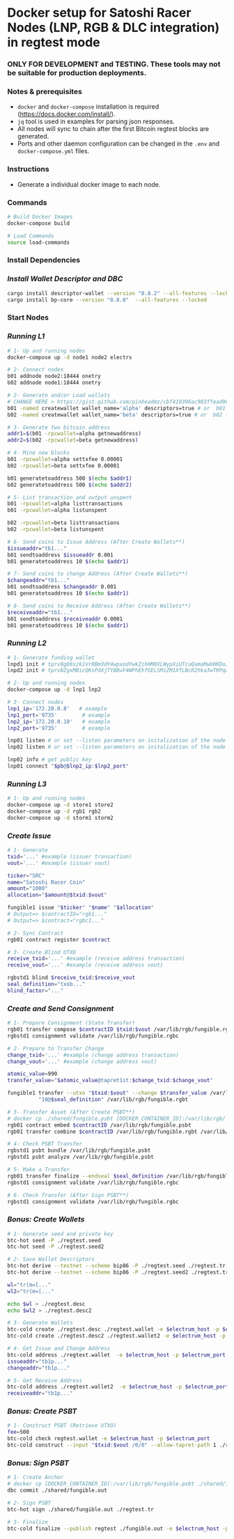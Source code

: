 # Docker setup for Satoshi Racer Nodes (LNP, RGB & DLC integration) in regtest mode

### ONLY FOR DEVELOPMENT and TESTING. These tools may not be suitable for production deployments.

### Notes & prerequisites

- `docker` and `docker-compose` installation is required (https://docs.docker.com/install/).
- `jq` tool is used in examples for parsing json responses.
- All nodes will sync to chain after the first Bitcoin regtest blocks are generated.
- Ports and other daemon configuration can be changed in the `.env` and `docker-compose.yml` files.

### Instructions

- Generate a individual docker image to each node.

### Commands

```bash
# Build Docker Images
docker-compose build

# Load Commands
source load-commands
```

### Install Dependencies

### _Install Wallet Descriptor and DBC_
```bash
cargo install descriptor-wallet --version "0.8.2" --all-features --locked
cargo install bp-core --version "0.8.0"  --all-features --locked
```

### Start Nodes

### _Running L1_ 

```bash
# 1- Up and running nodes
docker-compose up -d node1 node2 electrs

# 2- Connect nodes
b01 addnode node2:18444 onetry
b02 addnode node1:18444 onetry

# 2- Generate and/or Load wallets
# CHANGE HERE > https://gist.github.com/pinheadmz/cbf419396ac983ffead9670dde258a43
b01 -named createwallet wallet_name='alpha' descriptors=true # or  b01 loadwallet alpha
b02 -named createwallet wallet_name='beta' descriptors=true # or  b02 loadwallet beta

# 3- Generate two bitcoin address
addr1=$(b01 -rpcwallet=alpha getnewaddress)
addr2=$(b02 -rpcwallet=beta getnewaddress)

# 4- Mine new blocks
b01 -rpcwallet=alpha settxfee 0.00001
b02 -rpcwallet=beta settxfee 0.00001 

b01 generatetoaddress 500 $(echo $addr1)
b02 generatetoaddress 500 $(echo $addr2)

# 5- List transaction and output unspent
b01 -rpcwallet=alpha listtransactions
b01 -rpcwallet=alpha listunspent

b02 -rpcwallet=beta listtransactions
b02 -rpcwallet=beta listunspent

# 6- Send coins to Issue Address (After Create Wallets**)
$issueaddr="tb1..."
b01 sendtoaddress $issueaddr 0.001
b01 generatetoaddress 10 $(echo $addr1)

# 7- Send coins to change Address (After Create Wallets**)
$changeaddr="tb1..."
b01 sendtoaddress $changeaddr 0.001
b01 generatetoaddress 10 $(echo $addr1)

# 8- Send coins to Receive Address (After Create Wallets**)
$receiveaddr="tb1..."
b01 sendtoaddress $receiveaddr 0.0001
b01 generatetoaddress 10 $(echo $addr1)
```

### _Running L2_

```bash
# 1- Generate funding wallet
lnpd1 init # tprv8gD6szk1Vr8Bm3dY4wpxodYwkZihHM8XLWypXiUTcuQamaMwUHKDoJZJfjY3kCCzRe9PUmeWz3UtQtPJnbJsykoarXpQrgNqu2vXUcydtR2
lnpd2 init # tprv8ZgxMBicQKsPdXjTY8BuF4WPhEhfGELSMiZM1XfLNcR2hka3wTKPqakbpMDHedYaRBJwPBeADqRnGPNHGCuqk9FUVmj5fJrzvbnoQPoTTTN

# 2- Up and running nodes
docker-compose up -d lnp1 lnp2

# 3- Connect nodes
lnp1_ip='172.20.0.8'   # example
lnp1_port='9735'        # example
lnp2_ip='172.20.0.10'   # example
lnp2_port='9735'        # example

lnp01 listen # or set --listen parameters on initalization of the node
lnp02 listen # or set --listen parameters on initalization of the node

lnp02 info # get public key
lnp01 connect "$pb@$lnp2_ip:$lnp2_port"

```
### _Running L3_ 

```bash
# 1- Up and running nodes
docker-compose up -d store1 store2
docker-compose up -d rgb1 rgb2 
docker-compose up -d storm1 storm2
```

### _Create Issue_

```bash
# 1- Generate
txid='...' #example (issuer transaction)
vout='...' #example (issuer vout)

ticker="SRC"
name="Satoshi Racer Coin"
amount="1000"
allocation="$amount@$txid:$vout"

fungible1 issue "$ticker" "$name" "$allocation"
# Output=> $contractID="rgb1..."
# Output=> $contract="rgbc1..."

# 2- Sync Contract
rgb01 contract register $contract

# 3- Create Blind UTXO
receive_txid='...' #example (receive address transaction)
receive_vout='...' #example (receive address vout)

rgbstd1 blind $receive_txid:$receive_vout
seal_definition="txob..."
blind_factor="..."
```

### _Create and Send Consignment_
```bash
# 1- Prepare Consignment (State Transfer)
rgb01 transfer compose $contractID $txid:$vout /var/lib/rgb/fungible.rgbc
rgbstd1 consignment validate /var/lib/rgb/fungible.rgbc

# 2- Prepare to Transfer Change
change_txid='...' #example (change address transaction)
change_vout='...' #example (change address vout)

atomic_value=990
transfer_value="$atomic_value@tapret1st:$change_txid:$change_vout"

fungible1 transfer --utxo "$txid:$vout" --change $transfer_value /var/lib/rgb/fungible.rgbc \
          "10@$seal_definition" /var/lib/rgb/fungible.rgbt

# 3- Transfer Asset (After Create PSBT**)
# docker cp ./shared/fungible.psbt [DOCKER_CONTAINER_ID]:/var/lib/rgb/  <--- for docker noobs =)
rgb01 contract embed $contractID /var/lib/rgb/fungible.psbt
rgb01 transfer combine $contractID /var/lib/rgb/fungible.rgbt /var/lib/rgb/fungible.psbt  "$txid:$vout" 

# 4- Check PSBT Transfer
rgbstd1 psbt bundle /var/lib/rgb/fungible.psbt
rgbstd1 psbt analyze /var/lib/rgb/fungible.psbt

# 5- Make a Transfer
rgb01 transfer finalize --endseal $seal_definition /var/lib/rgb/fungible.psbt /var/lib/rgb/fungible.rgbc --send "$pb@$lnp1_ip:$lnp1_port"
rgbstd1 consignment validate /var/lib/rgb/fungible.rgbc

# 6- Check Transfer (After Sign PSBT**)
rgbstd1 consignment validate /var/lib/rgb/fungible.rgbc
```

### _Bonus: Create Wallets_

```bash
# 1- Generate seed and private key
btc-hot seed -P ./regtest.seed
btc-hot seed -P ./regtest.seed2

# 2- Save Wallet Descriptors
btc-hot derive --testnet --scheme bip86 -P ./regtest.seed ./regtest.tr
btc-hot derive --testnet --scheme bip86 -P ./regtest.seed2 ./regtest.tr2

wl="tr(m=[..."
wl2="tr(m=[..."

echo $wl > ./regtest.desc
echo $wl2 > ./regtest.desc2

# 3- Generate Wallets
btc-cold create ./regtest.desc ./regtest.wallet -e $electrum_host -p $electrum_port
btc-cold create ./regtest.desc2 ./regtest.wallet2 -e $electrum_host -p $electrum_port

# 4- Get Issue and Change Address
btc-cold address ./regtest.wallet  -e $electrum_host -p $electrum_port
issueaddr="tb1p..."
changeaddr="tb1p..."

# 5- Get Receive Address
btc-cold address ./regtest.wallet2  -e $electrum_host -p $electrum_port
receiveaddr="tb1p..."
```

### _Bonus: Create PSBT_

```bash
# 1- Construct PSBT (Retrieve UTXO)
fee=500
btc-cold check regtest.wallet -e $electrum_host -p $electrum_port
btc-cold construct --input "$txid:$vout /0/0" --allow-tapret-path 1 ./regtest.wallet ./fungible.psbt -e $electrum_host -p $electrum_port $fee
```

### _Bonus: Sign PSBT_

```bash
# 1- Create Anchor
# docker cp [DOCKER_CONTAINER_ID]:/var/lib/rgb/fungible.psbt ./shared/fungible.out    <--- for docker noobs =)
dbc commit ./shared/fungible.out

# 2- Sign PSBT
btc-hot sign ./shared/fungible.out ./regtest.tr

# 3- Finalize
btc-cold finalize --publish regtest ./fungible.out -e $electrum_host -p $electrum_port

```
